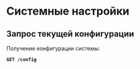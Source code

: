 # Системные настройки

## Запрос текущей конфигурации <a href="#get-config" id="get-config"></a>

Получение конфигурации системы:

**`GET /config`**
